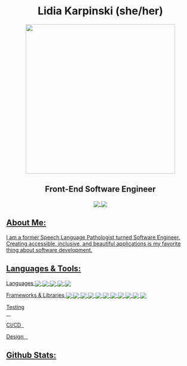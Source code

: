 <div id="header" align="center">
  <h1>Lidia Karpinski (she/her)</h2>
 
<img src="https://media.giphy.com/media/xTiTnumdcQABBLgM92/giphy.gif" width="400">
 
<h2 align="center">Front-End Software Engineer</h2>
  <a href="www.lidiakarpinski@gmail.com" target="blank"><img align="center" src="https://img.shields.io/badge/Gmail-D14836?style=for-the-badge&logo=gmail&logoColor=white">  
  <a href="https://www.linkedin.com/in/lidia-karpinski/" target="blank"><img align="center" src="https://img.shields.io/badge/LinkedIn-0077B5?style=for-the-badge&logo=linkedin&logoColor=white">
</div>

## About Me: 
I am a former Speech Language Pathologist turned Software Engineer. Creating accessible, inclusive, and beautiful applications is my favorite thing about software development. 
    
## Languages & Tools: 
Languages
<img align="center" src="https://img.shields.io/badge/JavaScript-323330?style=for-the-badge&logo=javascript&logoColor=F7DF1E">
<img align="center" src="https://img.shields.io/badge/TypeScript-007ACC?style=for-the-badge&logo=typescript&logoColor=white">
<img align="center" src="https://img.shields.io/badge/HTML5-E34F26?style=for-the-badge&logo=html5&logoColor=white">
<img align="center" src="https://img.shields.io/badge/CSS3-1572B6?style=for-the-badge&logo=css3&logoColor=white">
<img align="center" src="https://img.shields.io/badge/Markdown-000000?style=for-the-badge&logo=markdown&logoColor=white">

Frameworks & Libraries
<img align="center" src="https://img.shields.io/badge/React-20232A?style=for-the-badge&logo=react&logoColor=61DAFB">
<img align="center" src="https://img.shields.io/badge/React_Router-CA4245?style=for-the-badge&logo=react-router&logoColor=white">
<img align="center" src="https://img.shields.io/badge/Apollo%20GraphQL-311C87?&style=for-the-badge&logo=Apollo%20GraphQL&logoColor=white">
<img align="center" src="https://img.shields.io/badge/Sass-CC6699?style=for-the-badge&logo=sass&logoColor=white">
<img align="center" src="https://img.shields.io/badge/Node.js-339933?style=for-the-badge&logo=nodedotjs&logoColor=white">
<img align="center" src="https://img.shields.io/badge/GraphQl-E10098?style=for-the-badge&logo=graphql&logoColor=white">
<img align="center" src="https://img.shields.io/badge/Chart.js-FF6384?style=for-the-badge&logo=chartdotjs&logoColor=white">
<img align="center" src="https://img.shields.io/badge/npm-CB3837?style=for-the-badge&logo=npm&logoColor=white">
<img align="center" src="https://img.shields.io/badge/Postman-FF6C37?style=for-the-badge&logo=Postman&logoColor=white">
<img align="center" src="https://img.shields.io/badge/Material%20UI-007FFF?style=for-the-badge&logo=mui&logoColor=white">
<img align="center" src="https://img.shields.io/badge/Express.js-000000?style=for-the-badge&logo=express&logoColor=white">

Testing    
<img align="center" src="">
<img align="center" src="">
<img align="center" src="">
<img align="center" src="">
    
CI/CD
<img align="center" src="">
<img align="center" src="">

Design
<img align="center" src="">
<img align="center" src="">
<img align="center" src="">
    


    
    
## Github Stats: 
    

